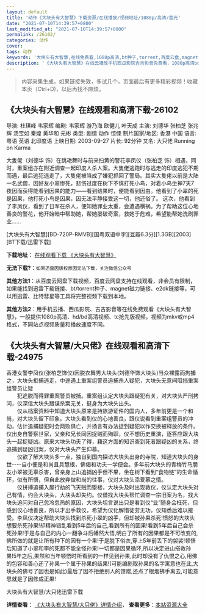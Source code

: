 ```yaml
---
layout: default
title: '动作《大块头有大智慧》下载资源/在线播放/视频地址/1080p/高清/蓝光'
date: "2021-07-10T14:39:57+0800"
last_modified_at: "2021-07-10T14:39:57+0800"
permalink: /26102/
categories: 动作
cover:
tags: 动作
keywords: '大块头有大智慧,在线免费看,1080p高清,bt种子,torrent,百度云盘,magnet,磁力链,迅雷下载资源'
description: '《大块头有大智慧》在线云播放手机西瓜影院吉吉影音免费看，1080p高清bd/hd未删减完整版和tc抢先枪版，mkv/mp4格式，附带bt/torrent种子、magnet/磁力链、百度云盘、网盘资源迅雷下载链接'
---
```


>内容采集生成，如果链接失效，多试几个，页面最后有更多精彩视频！收藏本页（Ctrl+D)，以后再找不麻烦。


## 《大块头有大智慧》在线观看和高清下载-26102

导演: 杜琪峰 韦家辉 编剧: 韦家辉 游乃海 欧健儿 叶天成 主演: 刘德华 张柏芝 张兆辉 汤宝如 秦煌 黄华和 元彬 类型: 剧情 动作 惊悚 制片国家/地区: 香港 中国 语言: 粤语 英语 北印度语 上映日期: 2003-09-27 片长: 92分钟 又名: 大只佬 Running on Karma

大隻佬（刘德华 饰）在跳艳舞时与前来扫黄的警花李凤仪（张柏芝 饰）相遇，同时，重案组亦在附近调查一起印度人杀人案。大隻佬逃跑时与逃走的印度逃犯不期而遇，最后逃犯逃走了，大隻佬被当成了嫌犯抓回了警局。其实大隻佬以前是大陆一名武僧，因好友小翠惨死，悲伤过度在树下不慎打死小鸟，对着小鸟坐禅7天7夜因而获得能看到因果的能力——看到结果时，便能看到因由。他看到了小翠的死是因果，他打死小鸟是因果，因无法平静接受这一切，他还俗了。 这次，他看到了李凤仪，看到了日军在杀人，便知她罪业太重，会遭遇横祸。为了帮助这位心地善良的警花，他开始暗中帮助她，帮她屡破奇案，救她于危难，希望能帮她洗刷罪业……


[大块头有大智慧][BD-720P-RMVB][国粤双语中字][豆瓣6.3分][1.3GB][2003][BT下载/迅雷下载]

**下载地址**： [在线观看下载 《大块头有大智慧》](https://www.btdx8.com/torrent/running_on_karma_2003.html) 


**无法下载?**：`如果迅雷因版权原因无法下载，关注微信公众号 `

**其他方法1**：从百度云网盘下载视频，百度云网盘支持在线观看，非会员有限制，如果能找到迅雷下载链接、bt/torrent种子、magnet磁力链接、e2dk链接等，可以用迅雷、比特彗星等工具将完整视频下载到本地。

**其他方法2**：用手机云播、西瓜影院、吉吉影音等在线免费观看《大块头有大智慧》，一般提供1080p高清、hd/bd高清视频、tc抢先版视频，视频为mkv或mp4格式，不同站点视频质量和播放速度不同。


## 《大块头有大智慧/大只佬》在线观看和高清下载-24975

香港女警李凤仪(张柏芝饰仪)因脱衣舞男大块头(刘德华饰大块头)当众裸露而拘捕之，大块头拒捕逃走，中途遇上重案组警员追捕杀人疑犯，大块头无意间阻挡重案组警员让疑<br />　　犯逃脱而得罪重案警员被捕。重案组认定大块头跟疑犯有关，对大块头严刑拷问，仪深信大块头跟谋杀案无关，挺身为大块头出头。<br />　　仪从档案资料中知道大块头原来是持旅游证件的国内人，多年前更是一个和尚，对大块头留下印象。大块头看到仪的心地善良，跟仪说看到重案组警员的冲动，估计追捕疑犯时会两败俱亡，并扬言有办法捉到疑犯以作交换被释放的条件。仪出身自警察世家，父亲和兄长同因捉贼而殉职，仪不想历史重演，逐答应跟大块头一起捉疑凶。原来大块头功夫了得，藉这方面的知识查到死者跟疑凶的关系，终追捕到疑凶归案，仪对大块头产生仰慕。<br />　　仪欲了解大块头多一点，独自到国内探访大块头出身的寺院，知道大块头的身世----自小便是和尚且具慧根，佛偈和功夫一学便会。多年前大块头的青梅竹马朋友小翠被无辜杀害，曾亲身上山追捕凶手但不果，坐在树下看到&ldquo;食物链&rdquo;的生命循环，似有所悟，但自此放弃做和尚的往事，仪对大块头添爱慕之情。<br />　　仪拼搏追捕入屋行劫的飞天贼而堕楼，大块头及时出现救仪，仪认定大块头对己有情，约会大块头，大块头却失约。仪借找大块头帮忙调查一宗旧案为名，找大块头追问对自己忽冷忽热的原因，大块头坦言说出只是看到仪&ldquo;业&rdquo;随身会枉死，但感到仪心地善良，所以才出手救仪，希望为仪化解惜徒劳无功，仪知悉后难以接受。李凤仪决定帮助大块头找到杀死小翠的凶手，但却被孙果杀死!愤怒的大块头想要杀死孙果!却精神错乱看到5年后的自己,看到所有的因果!看到5年后自己会杀死孙果!于是与自己的内心一翻争斗后幡然大悟,明白了所有的因果都是不可改变的,佛所做的就是让所有种下的因有一个果!于是脱下俗衣,穿上5年前丢下的袈裟!顿悟后知道了小翠和李的死都不能全怪孙果!一切都是因果循环,所以决定进山搭救孙果!5年之后,果然和当年顿悟时所看到的一样见到孙果,此时却没有了仇恨之心,用佛的包容和善心还了孙果一个属于孙果的结果!(可能编剧取孙果的名字寓意也在此,大块头的佛号了因也是如此)最后了因不拒绝别人的馈赠,还点了根烟拂手离去,可能意思就是了因修成正果!


大块头有大智慧/大只佬迅雷下载

**详情查看**： [《大块头有大智慧/大只佬》详情介绍](/movie/24975/)， **查看更多**：[本站资源大全](/movie/t/all/)

